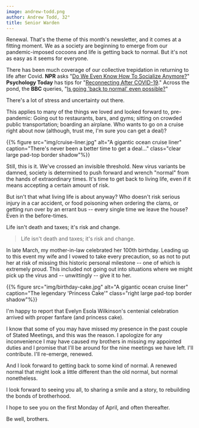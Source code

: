 ```yaml
---
image: andrew-todd.png
author: Andrew Todd, 32°
title: Senior Warden
---
```


Renewal. That's the theme of this month's newsletter, and it comes at a fitting moment. We as a society are beginning to emerge from our pandemic-imposed cocoons and life is getting back to normal. But it's not as easy as it seems for everyone.

There has been much coverage of our collective trepidation in returning to life after Covid. **NPR** asks "[Do We Even Know How To Socialize Anymore?][1]" **Psychology Today** has tips for "[Reconnecting After COVID-19][2]." Across the pond, the **BBC** queries, "[Is going 'back to normal' even possible?][3]"

There's a lot of stress and uncertainty out there.

This applies to many of the things we loved and looked forward to, pre-pandemic: Going out to restaurants, bars, and gyms; sitting on crowded public transportation; boarding an airplane. Who wants to go on a cruise right about now (although, trust me, I'm sure you can get a deal)?

{{% figure src="img/cruise-liner.jpg" alt="A gigantic ocean cruise liner" caption="There's never been a better time to get a deal..." class="clear large pad-top border shadow"%}}

Still, this is it. We've crossed an invisible threshold. New virus variants be damned, society is determined to push forward and wrench "normal" from the hands of extraordinary times. It's time to get back to living life, even if it means accepting a certain amount of risk.

But isn't that what living life is about anyway? Who doesn't risk serious injury in a car accident, or food poisoning when ordering the clams, or getting run over by an errant bus -- every single time we leave the house? Even in the before-times.

Life isn't death and taxes; it's risk and change.

> Life isn't death and taxes; it's risk and change.

In late March, my mother-in-law celebrated her 100th birthday. Leading up to this event my wife and I vowed to take every precaution, so as not to put her at risk of missing this historic personal milestone -- one of which is extremely proud. This included not going out into situations where we might pick up the virus and -- unwittingly -- give it to her.

{{% figure src="img/birthday-cake.jpg" alt="A gigantic ocean cruise liner" caption="The legendary 'Princess Cake'" class="right large pad-top border shadow"%}}

I'm happy to report that Evelyn Esola Wilkinson's centenial celebration arrived with proper fanfare (and princess cake).

I know that some of you may have missed my presence in the past couple of Stated Meetings, and this was the reason. I apologize for any inconvenience I may have caused my brothers in missing my appointed duties and I promise that I'll be around for the nine meetings we have left. I'll contribute. I'll re-emerge, renewed.

And I look forward to getting back to some kind of normal. A renewed normal that might look a little different than the old normal, but normal nonetheless.

I look forward to seeing you all, to sharing a smile and a story, to rebuilding the bonds of brotherhood.

I hope to see you on the first Monday of April, and often thereafter.

Be well, brothers.


[1]: https://www.npr.org/2021/04/04/983855924/do-we-even-know-how-to-socialize-anymore
[2]: https://www.psychologytoday.com/us/blog/mind-matters-menninger/202010/reconnecting-after-covid-19
[3]: https://www.bbc.com/worklife/article/20210707-is-going-back-to-normal-even-possible
